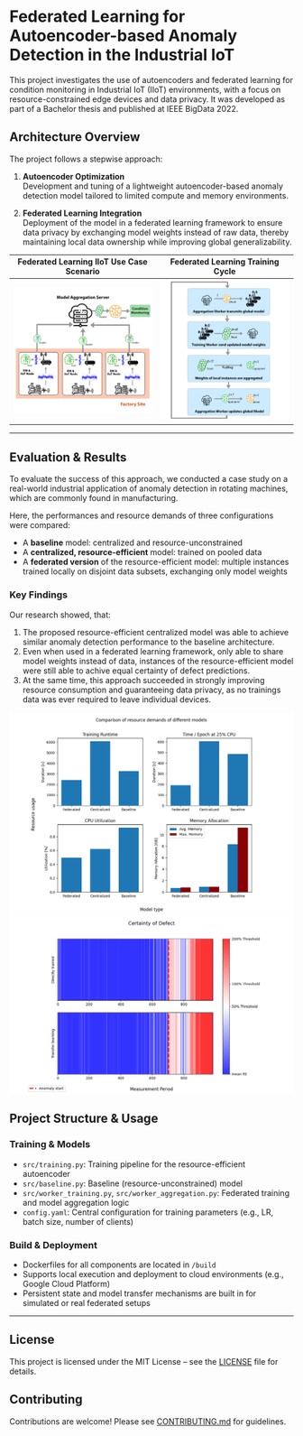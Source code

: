 # Federated Learning for Autoencoder-based Anomaly Detection in the Industrial IoT

This project investigates the use of autoencoders and federated learning for condition monitoring in Industrial IoT (IIoT) environments, with a focus on resource-constrained edge devices and data privacy. It was developed as part of a Bachelor thesis and published at IEEE BigData 2022.

## Architecture Overview

The project follows a stepwise approach:

1. **Autoencoder Optimization**  
   Development and tuning of a lightweight autoencoder-based anomaly detection model tailored to limited compute and memory environments.

2. **Federated Learning Integration**  
   Deployment of the model in a federated learning framework to ensure data privacy by exchanging model weights instead of raw data, thereby maintaining local data ownership while improving global generalizability.


 
Federated Learning IIoT Use Case Scenario                 | Federated Learning Training Cycle                                             
----------------------------------------------------------|-------------------------------------------------------------------------------
![Federated Learning](plots/ReadMe/federated-factory.png) | ![Federated Learning Architecture](plots/ReadMe/federated-training-cycle.png) 

---

## Evaluation & Results

To evaluate the success of this approach, we conducted a case study on a real-world industrial application of anomaly detection in rotating machines, which are commonly found in manufacturing.

Here, the performances and resource demands of three configurations were compared:

- A **baseline** model: centralized and resource-unconstrained
- A **centralized, resource-efficient** model: trained on pooled data  
- A **federated version** of the resource-efficient model: multiple instances trained locally on disjoint data subsets, exchanging only model weights

### Key Findings

Our research showed, that:
1. The proposed resource-efficient centralized model was able to achieve similar anomaly detection performance to the baseline architecture.
2. Even when used in a federated learning framework, only able to share model weights instead of data, instances of the resource-efficient model were still able to achive equal certainty of defect predictions.
3. At the same time, this approach succeeded in strongly improving resource consumption and guaranteeing data privacy, as no trainings data was ever required to leave individual devices.

![Resource evaluation](plots/ReadMe/E2-Resources-v2.png) 
![Transferlearning evaluation](plots/ReadMe/transferlearning-comparison.png)



## Project Structure & Usage

### Training & Models

- `src/training.py`: Training pipeline for the resource-efficient autoencoder  
- `src/baseline.py`: Baseline (resource-unconstrained) model  
- `src/worker_training.py`, `src/worker_aggregation.py`: Federated training and model aggregation logic  
- `config.yaml`: Central configuration for training parameters (e.g., LR, batch size, number of clients)


### Build & Deployment

- Dockerfiles for all components are located in `/build`
- Supports local execution and deployment to cloud environments (e.g., Google Cloud Platform)
- Persistent state and model transfer mechanisms are built in for simulated or real federated setups

---

## License
This project is licensed under the MIT License – see the [LICENSE](LICENSE) file for details.

## Contributing
Contributions are welcome! Please see [CONTRIBUTING.md](CONTRIBUTING.md) for guidelines.


